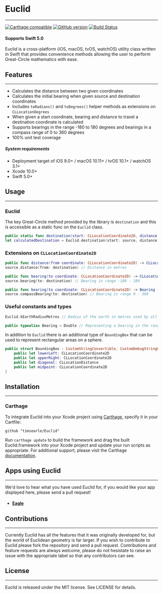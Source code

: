 # Euclid
___

[![Carthage compatible](https://img.shields.io/badge/Carthage-compatible-4BC51D.svg?style=flat)](https://github.com/timsearle/Euclid) [![GitHub version](https://badge.fury.io/gh/timsearle%2Feuclid.svg)](https://badge.fury.io/gh/timsearle%2Feuclid) [![Build Status](https://app.bitrise.io/app/88e04f4e2aa19c9c/status.svg?token=JSr4hM-fZm62ekmYK1AF3A&branch=master)](https://app.bitrise.io/app/88e04f4e2aa19c9c)


#### Supports Swift 5.0

Euclid is a cross-platform (iOS, macOS, tvOS, watchOS) utility class written in Swift that provides convenience methods allowing the  user to perform Great-Circle mathematics with ease.

## Features
___

* Calculates the distance between two given coordinates
* Calculates the initial bearing when given source and destination coordinates
* Includes `toRadians()` and `toDegrees()` helper methods as extensions on `CLLocationDegrees`
* When given a start coordinate, bearing and distance to travel a destination coordinate is calculated
* Supports bearings in the range -180 to 180 degrees and bearings in a compass range of 0 to 360 degrees
* 100% unit test coverage

##### System requirements

+ Deployment target of iOS 9.0+ / macOS 10.11+ / tvOS 10.1+ / watchOS 3.1+
+ Xcode 10.0+
+ Swift 5.0+

## Usage
___

###  Euclid

The key Great-Circle method provided by the library is `destination` and this is accessible as a static func on the `Euclid` class.

``` Swift
public static func destination(start: CLLocationCoordinate2D, distance: CLLocationDistance, bearing: Bearing) -> CLLocationCoordinate2D { } // Destination coordinate given start, distance and bearing
let calculatedDestination = Euclid.destination(start: source, distance: 100000, bearing: bearing)
```

### Extensions on `CLLocationCoordinate2D`

``` Swift
public func distance(from coordinate: CLLocationCoordinate2D) -> CLLocationDistance { }
source.distance(from: destination) // Distance in metres

public func bearing(to coordinate: CLLocationCoordinate2D) -> CLLocationDirection { }
source.bearing(to: destination) // Bearing in range -180 - 180

public func bearing(to coordinate: CLLocationCoordinate2D) -> Bearing { }
source.compassBearing(to: destination) // Bearing in range 0 - 360
```

### Useful constants and types

``` Swift
Euclid.kEarthRadiusMetres // Radius of the earth in metres used by all calculations (6371e3)

public typealias Bearing = Double // Representing a bearing in the range -180 - 180
```

In addition to `Euclid` there is an additional type of `BoundingBox` that can be used to represent rectangular areas on a sphere.

``` Swift
public struct BoundingBox : CustomStringConvertible, CustomDebugStringConvertible {
    public let lowerLeft: CLLocationCoordinate2D
    public let upperRight: CLLocationCoordinate2D
    public let diagonal: CLLocationDistance
    public let midpoint: CLLocationCoordinate2D
}
```

## Installation
___

### Carthage

To integrate Euclid into your Xcode project using [Carthage](https://github.com/Carthage/Carthage), specify it in your Cartfile:

`github "timsearle/Euclid"`

Run `carthage update` to build the framework and drag the built Euclid.framework into your Xcode project and update your run scripts as appropriate. For additional support, please visit the Carthage [documentation](https://github.com/Carthage/Carthage#if-youre-building-for-ios-tvos-or-watchos).

## Apps using Euclid
___

We'd love to hear what you have used Euclid for, if you would like your app displayed here, please send a pull request!

* #### [Eagle](https://itunes.apple.com/ao/app/eagle/id1071087462?mt=8)


## Contributions
___

Currently Euclid has all the features that it was originally developed for, but the world of Euclidean geometry is far larger. If you wish to contribute to Euclid please fork the repository and send a pull request. Contributions and feature requests are always welcome, please do not hesistate to raise an issue with the appropriate label so that any contributors can see.

## License
___

Euclid is released under the MIT license. See LICENSE for details.
